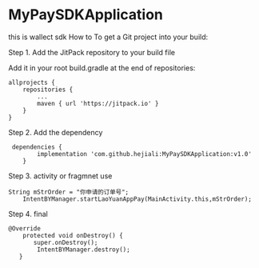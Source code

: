 # MyPaySDKApplication
this is wallect sdk
How to
To get a Git project into your build:

Step 1. Add the JitPack repository to your build file

Add it in your root build.gradle at the end of repositories:

	allprojects {
		repositories {
			...
			maven { url 'https://jitpack.io' }
		}
	}
  
  Step 2. Add the dependency
  
  
 	 dependencies {
	        implementation 'com.github.hejiali:MyPaySDKApplication:v1.0'
		}
		
		
 Step 3. activity or fragmnet use
 
 		
	String mStrOrder = "你申请的订单号";
        IntentBYManager.startLaoYuanAppPay(MainActivity.this,mStrOrder);
		
Step 4. final

	@Override
        protected void onDestroy() {
           super.onDestroy();
            IntentBYManager.destroy();
       }
